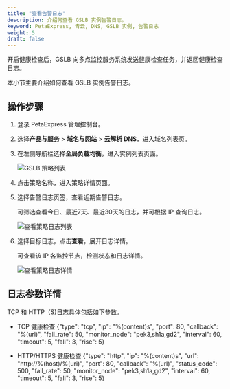 ```yaml
---
title: "查看告警日志"
description: 介绍何查看 GSLB 实例告警日志。
keyword: PetaExpress, 青云, DNS, GSLB 实例, 告警日志
weight: 5
draft: false
---
```


开启健康检查后，GSLB 向多点监控服务系统发送健康检查任务，并返回健康检查日志。

本小节主要介绍如何查看 GSLB 实例告警日志。

## 操作步骤

1. 登录 PetaExpress 管理控制台。
2. 选择**产品与服务** > **域名与网站** > **云解析 DNS**，进入域名列表页。
3. 在左侧导航栏选择**全局负载均衡**，进入实例列表页面。
   
   ![GSLB 策略列表](../_image/gslb_policy_list.png)
   
4. 点击策略名称，进入策略详情页面。
5. 选择告警日志页签，查看近期告警日志。
   
   可筛选查看今日、最近7天、最近30天的日志，并可根据 IP 查询日志。
   
   ![查看策略日志列表](../_image/gslb_alarmlog.png)

6. 选择目标日志，点击**查看**，展开日志详情。
   
   可查看该 IP 各监控节点，检测状态和日志详情。
   
   ![查看策略日志详情](../_image/gslb_alarmlog_detail.png)

## 日志参数详情

TCP 和 HTTP（S)日志具体包括如下参数。

- TCP 健康检查
   {"type": "tcp", "ip": "%(content)s", "port": 80, "callback": "%(url)", "fall_rate": 50, "monitor_node": "pek3,sh1a,gd2", "interval": 60, "timeout": 5, "fall": 3, "rise": 5}

- HTTP/HTTPS 健康检查
   {"type": "http", "ip": "%(content)s", "url": "http://%(host)/%(uri)", "port": 80, "callback": "%(url)", "status_code": 500, "fall_rate": 50, "monitor_node": "pek3,sh1a,gd2", "interval": 60, "timeout": 5, "fall": 3, "rise": 5}